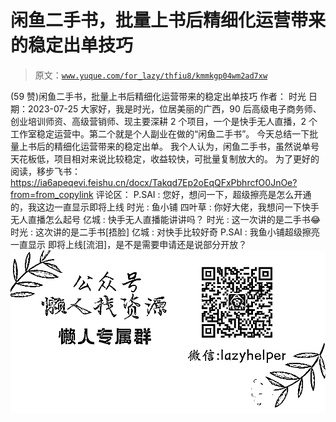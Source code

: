 # 闲鱼二手书，批量上书后精细化运营带来的稳定出单技巧

> 原文：[`www.yuque.com/for_lazy/thfiu8/kmmkgp04wm2ad7xw`](https://www.yuque.com/for_lazy/thfiu8/kmmkgp04wm2ad7xw)

<ne-h2 id="72364a8d" data-lake-id="72364a8d"><ne-heading-ext><ne-heading-anchor></ne-heading-anchor><ne-heading-fold></ne-heading-fold></ne-heading-ext><ne-heading-content><ne-text id="uac616bcf">(59 赞)闲鱼二手书，批量上书后精细化运营带来的稳定出单技巧</ne-text></ne-heading-content></ne-h2> <ne-p id="ubdc22f0f" data-lake-id="ubdc22f0f"><ne-text id="u19cdc639">作者： 时光</ne-text></ne-p> <ne-p id="uf7933ce5" data-lake-id="uf7933ce5"><ne-text id="ue51da6d5">日期：2023-07-25</ne-text></ne-p> <ne-p id="u611e5cb0" data-lake-id="u611e5cb0"><ne-text id="u86d00498">大家好，我是时光，位居美丽的广西，90 后高级电子商务师、创业培训师资、高级营销师、现主要深耕 2 个项目，一个是快手无人直播，2 个工作室稳定运营中。第二个就是个人副业在做的</ne-text><ne-text id="ua54a0da2" ne-bold="true">“闲鱼二手书”。</ne-text></ne-p> <ne-p id="u897a8231" data-lake-id="u897a8231"><ne-text id="u9967a2de">今天总结一下批量上书后的精细化运营带来的稳定出单。</ne-text></ne-p> <ne-p id="ufe6de9b5" data-lake-id="ufe6de9b5"><ne-text id="uc03dcf3b">我个人认为，闲鱼二手书，虽然说单号天花板低，项目相对来说比较稳定，收益较快，可批量复制放大的。</ne-text></ne-p> <ne-p id="u8cb43d6d" data-lake-id="u8cb43d6d"><ne-text id="u72bc1a87">为了更好的阅读，移步飞书：</ne-text>[<ne-text id="ud726dd6a">https://ia6apeqevi.feishu.cn/docx/Takqd7Ep2oEqQFxPbhrcfO0JnOe?from=from_copylink</ne-text>](https://ia6apeqevi.feishu.cn/docx/Takqd7Ep2oEqQFxPbhrcfO0JnOe?from=from_copylink)</ne-p> <ne-hole id="u49cb1477" data-lake-id="u49cb1477"><ne-card data-card-name="hr" data-card-type="block" id="TerTa" data-event-boundary="card"><ne-p id="ub8222427" data-lake-id="ub8222427"><ne-text id="u10304766">评论区：</ne-text></ne-p> <ne-p id="uf15de888" data-lake-id="uf15de888"><ne-text id="u36f7253d">P.SAI : 您好，想问一下，超级擦亮是怎么开通的，我这边一直显示即将上线</ne-text> <ne-text id="u3770700d">时光 : 鱼小铺</ne-text> <ne-text id="ude9d8d9e">四叶草 : 你好大佬，我想问一下快手无人直播怎么起号</ne-text> <ne-text id="u442648c2">亿城 : 快手无人直播能讲讲吗？</ne-text> <ne-text id="u32384bd7">时光 : 这一次讲的是二手书😂</ne-text> <ne-text id="u6cd89e3d">时光 : 这次讲的是二手书[捂脸]</ne-text> <ne-text id="uca5f0f4d">亿城 : 对快手比较好奇</ne-text> <ne-text id="ueec153cd">P.SAI : 我鱼小铺超级擦亮一直显示 即将上线[流泪]，是不是需要申请还是说部分开放？</ne-text></ne-p> <ne-p id="ud5b68948" data-lake-id="ud5b68948"><ne-card data-card-name="image" data-card-type="inline" id="Jh1xN" data-event-boundary="card">![](img/894d30a529e7c37bcd3392323c99941c.png)  <ne-hole id="uc40ab16e" data-lake-id="uc40ab16e"><ne-card data-card-name="hr" data-card-type="block" id="M9pYK" data-event-boundary="card"></ne-card></ne-hole></ne-card></ne-p></ne-card></ne-hole>